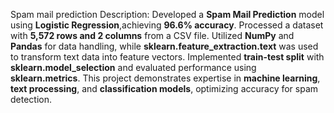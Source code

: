 Spam mail prediction
Description:
Developed a **Spam Mail Prediction** model using **Logistic Regression**,achieving **96.6% accuracy**.
Processed a dataset with **5,572 rows and 2 columns** from a CSV file.
Utilized **NumPy** and **Pandas** for data handling, while **sklearn.feature_extraction.text** was used to transform text data into feature vectors.
Implemented **train-test split** with **sklearn.model_selection** and evaluated performance using **sklearn.metrics**.
This project demonstrates expertise in **machine learning**, **text processing**, and **classification models**, optimizing accuracy for spam detection.
